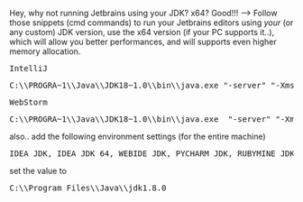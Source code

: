 Hey, why not running Jetbrains using your JDK? x64? Good!!!
--> Follow those snippets (cmd commands) to run your Jetbrains editors using *your* (or any custom) JDK version, use the x64 version (if your PC supports it..), which will allow you better performances, and will supports even higher memory allocation.
<!--more-->
<pre>IntelliJ</pre>
<pre>
C:\\PROGRA~1\\Java\\JDK18~1.0\\bin\\java.exe "-server" "-Xms128m" "-Xmx512m" "-XX:MaxPermSize=250m" "-XX:ReservedCodeCacheSize=64m" "-ea" "-Dsun.io.useCanonCaches=false" "-Djava.net.preferIPv4Stack=true" "-XX:+UseCodeCacheFlushing" "-XX:+UseConcMarkSweepGC" "-XX:SoftRefLRUPolicyMSPerMB=50" -Djb.vmOptionsFile="C:\\Program Files (x86)\\JetBrains\\IntelliJIDEA\\bin\\\\idea.exe.vmoptions" "-Xbootclasspath/a:C:\\Program Files (x86)\\JetBrains\\IntelliJIDEA\\bin\\\\../lib/boot.jar" -Didea.paths.selector=IntelliJIdea13    -cp "C:\\Program Files (x86)\\JetBrains\\IntelliJIDEA\\bin\\\\..\\lib\\bootstrap.jar;C:\\Program Files (x86)\\JetBrains\\IntelliJIDEA\\bin\\\\..\\lib\\extensions.jar;C:\\Program Files (x86)\\JetBrains\\IntelliJIDEA\\bin\\\\..\\lib\\util.jar;C:\\Program Files (x86)\\JetBrains\\IntelliJIDEA\\bin\\\\..\\lib\\jdom.jar;C:\\Program Files (x86)\\JetBrains\\IntelliJIDEA\\bin\\\\..\\lib\\log4j.jar;C:\\Program Files (x86)\\JetBrains\\IntelliJIDEA\\bin\\\\..\\lib\\trove4j.jar;C:\\Program Files (x86)\\JetBrains\\IntelliJIDEA\\bin\\\\..\\lib\\jna.jar;C:\\Program Files (x86)\\JetBrains\\IntelliJIDEA\\bin\\\\..\\jre\\lib\\tools.jar" com.intellij.idea.Main
</pre>

<pre>WebStorm</pre>
<pre>
C:\\PROGRA~1\\Java\\JDK18~1.0\\bin\\java.exe  "-server" "-Xms128m" "-Xmx512m" "-XX:MaxPermSize=250m" "-XX:ReservedCodeCacheSize=64m" "-ea" "-Dsun.io.useCanonCaches=false" "-Djava.net.preferIPv4Stack=true" "-Djsse.enableSNIExtension=false" "-XX:+UseCodeCacheFlushing" "-XX:+UseConcMarkSweepGC" "-XX:SoftRefLRUPolicyMSPerMB=50" -Djb.vmOptionsFile="C:\\Program Files (x86)\\JetBrains\\WebStorm\\bin\\\\WebStorm.exe.vmoptions" "-Xbootclasspath/a:C:\\Program Files (x86)\\JetBrains\\WebStorm\\bin\\\\../lib/boot.jar" -Didea.paths.selector=WebStorm8  -Didea.platform.prefix=WebStorm -Didea.no.jre.check=true  -cp "C:\\Program Files (x86)\\JetBrains\\WebStorm\\bin\\\\..\\lib\\bootstrap.jar;C:\\Program Files (x86)\\JetBrains\\WebStorm\\bin\\\\..\\lib\\extensions.jar;C:\\Program Files (x86)\\JetBrains\\WebStorm\\bin\\\\..\\lib\\util.jar;C:\\Program Files (x86)\\JetBrains\\WebStorm\\bin\\\\..\\lib\\jdom.jar;C:\\Program Files (x86)\\JetBrains\\WebStorm\\bin\\\\..\\lib\\log4j.jar;C:\\Program Files (x86)\\JetBrains\\WebStorm\\bin\\\\..\\lib\\trove4j.jar;C:\\Program Files (x86)\\JetBrains\\WebStorm\\bin\\\\..\\lib\\jna.jar" com.intellij.idea.Main 
</pre>

also..
add the following environment settings (for the entire machine)
<pre>IDEA_JDK, IDEA_JDK_64, WEBIDE_JDK, PYCHARM_JDK, RUBYMINE_JDK, JDK_HOME, JAVA_HOME</pre>
set the value to
<pre>C:\\Program Files\\Java\\jdk1.8.0</pre>